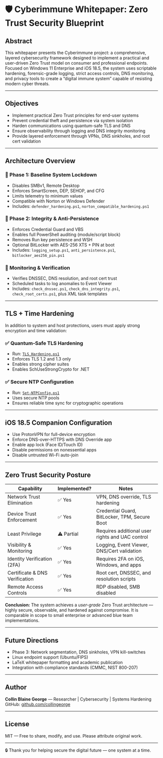 # 🛡️ Cyberimmune Whitepaper: Zero Trust Security Blueprint

## Abstract

This whitepaper presents the Cyberimmune project: a comprehensive, layered cybersecurity framework designed to implement a practical and user-driven Zero Trust model on consumer and professional endpoints. Focused on Windows 11 Enterprise and iOS 18.5, the system uses scriptable hardening, forensic-grade logging, strict access controls, DNS monitoring, and privacy tools to create a “digital immune system” capable of resisting modern cyber threats.

---

## Objectives

- Implement practical Zero Trust principles for end-user systems
- Prevent credential theft and persistence via system isolation
- Harden communications using quantum-safe TLS and DNS
- Ensure observability through logging and DNS integrity monitoring
- Provide layered enforcement through VPNs, DNS sinkholes, and root cert validation

---

## Architecture Overview

### 🔹 Phase 1: Baseline System Lockdown
- Disables SMBv1, Remote Desktop
- Enforces SmartScreen, DEP, SEHOP, and CFG
- Limits telemetry to minimum values
- Compatible with Norton or Windows Defender
- Includes: `defender_hardening.ps1`, `norton_compatible_hardening.ps1`

### 🔹 Phase 2: Integrity & Anti-Persistence
- Enforces Credential Guard and VBS
- Enables full PowerShell auditing (module/script block)
- Removes Run key persistence and WSH
- Optional BitLocker with AES-256 XTS + PIN at boot
- Includes: `logging_setup.ps1`, `anti_persistence.ps1`, `bitlocker_aes256_pin.ps1`

### 🔹 Monitoring & Verification
- Verifies DNSSEC, DNS resolution, and root cert trust
- Scheduled tasks to log anomalies to Event Viewer
- Includes: `check_dnssec.ps1`, `check_dns_integrity.ps1`, `check_root_certs.ps1`, plus XML task templates

---

## TLS + Time Hardening

In addition to system and host protections, users must apply strong encryption and time validation:

### ✅ Quantum-Safe TLS Hardening
- Run: [`TLS_Hardening.ps1`](https://github.com/collingeorge/QUANTUMREADINESS)
- Enforces TLS 1.2 and 1.3 only
- Enables strong cipher suites
- Enables SchUseStrongCrypto for .NET

### ✅ Secure NTP Configuration
- Run: [`Set-NTPConfig.ps1`](https://github.com/collingeorge/Set-NTPConfig)
- Uses secure NTP pools
- Ensures reliable time sync for cryptographic operations

---

## iOS 18.5 Companion Configuration

- Use ProtonVPN for full-device encryption
- Enforce DNS-over-HTTPS with DNS Override app
- Enable app lock (Face ID/Touch ID)
- Disable permissions on nonessential apps
- Disable untrusted Wi-Fi auto-join

---

## Zero Trust Security Posture

| Capability                         | Implemented? | Notes                                               |
|-----------------------------------|--------------|-----------------------------------------------------|
| Network Trust Elimination         | ✅ Yes        | VPN, DNS override, TLS hardening                   |
| Device Trust Enforcement          | ✅ Yes        | Credential Guard, BitLocker, TPM, Secure Boot       |
| Least Privilege                   | ⚠️ Partial    | Requires additional user rights and UAC control     |
| Visibility & Monitoring           | ✅ Yes        | Logging, Event Viewer, DNS/Cert validation          |
| Identity Verification (2FA)       | ✅ Yes        | Requires 2FA on iOS, Windows, and apps              |
| Certificate & DNS Verification    | ✅ Yes        | Root cert, DNSSEC, and resolution scripts           |
| Remote Access Controls            | ✅ Yes        | RDP disabled, SMB disabled                          |

**Conclusion:** The system achieves a _user-grade_ Zero Trust architecture — highly secure, observable, and hardened against compromise. It is comparable in scope to small enterprise or advanced blue team implementations.

---

## Future Directions

- Phase 3: Network segmentation, DNS sinkholes, VPN kill-switches
- Linux endpoint support (Ubuntu/FIPS)
- LaTeX whitepaper formatting and academic publication
- Integration with compliance standards (CMMC, NIST 800-207)

---

## Author

**Collin Blaine George** — Researcher | Cybersecurity | Systems Hardening  
GitHub: [github.com/collingeorge](https://github.com/collingeorge)

---

## License

MIT — Free to share, modify, and use. Please attribute original work.

---

🔒 Thank you for helping secure the digital future — one system at a time.
